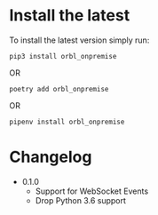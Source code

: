 Install the latest
===================

To install the latest version simply run:

`pip3 install orbl_onpremise`

OR

`poetry add orbl_onpremise`

OR

`pipenv install orbl_onpremise`


Changelog
=========
* 0.1.0
    * Support for WebSocket Events
    * Drop Python 3.6 support
